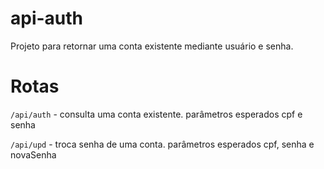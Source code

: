 # api-auth
Projeto para retornar uma conta existente mediante usuário e senha.

# Rotas

`/api/auth` - consulta uma conta existente. parâmetros esperados cpf e senha

`/api/upd` - troca senha de uma conta. parâmetros esperados cpf, senha e novaSenha

